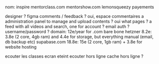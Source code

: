 nom: inspire
mentorclass.com
mentorshow.com
lemonsqueezy payements

designer ? figma
comments / feedback ? oui, espace commentaires
a administration panel to manage and upload contents ? oui
what pages ? a feed with all videos and search, one for account ?
email auth ? username/password ?
domain: 12e/year for .com
bare bone hetzner 8.2e: 3.8e (2 core, 4gb ram) and 4.4e for storage, but everything manual (email, db backup etc)
supabase.com 18.8e: 15e (2 core, 1gb ram) + 3.8e for website hosting

ecouter les classes ecran eteint
ecouter hors ligne
cache hors ligne ?
